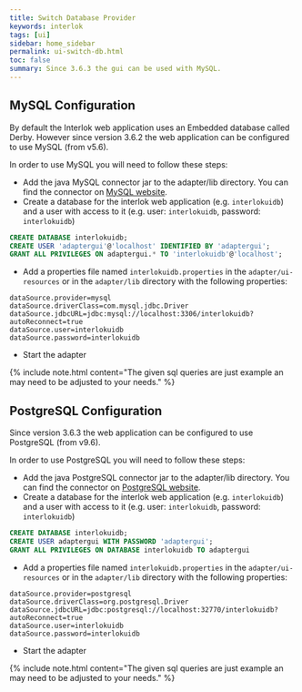 ```yaml
---
title: Switch Database Provider
keywords: interlok
tags: [ui]
sidebar: home_sidebar
permalink: ui-switch-db.html
toc: false
summary: Since 3.6.3 the gui can be used with MySQL.
---
```


## MySQL Configuration ##

By default the Interlok web application uses an Embedded database called Derby. However since version 3.6.2 the web application can be configured to use MySQL (from v5.6).

In order to use MySQL you will need to follow these steps:

 - Add the java MySQL connector jar to the adapter/lib directory. You can find the connector on [MySQL website](https://dev.mysql.com/downloads/connector/j/).
 - Create a database for the interlok web application (e.g. `interlokuidb`) and a user with access to it (e.g. user: `interlokuidb`, password: `interlokuidb`)

```sql
CREATE DATABASE interlokuidb;
CREATE USER 'adaptergui'@'localhost' IDENTIFIED BY 'adaptergui';
GRANT ALL PRIVILEGES ON adaptergui.* TO 'interlokuidb'@'localhost';
```
 - Add a properties file named `interlokuidb.properties` in the `adapter/ui-resources` or in the `adapter/lib` directory with the following properties:

```properties
dataSource.provider=mysql
dataSource.driverClass=com.mysql.jdbc.Driver
dataSource.jdbcURL=jdbc:mysql://localhost:3306/interlokuidb?autoReconnect=true
dataSource.user=interlokuidb
dataSource.password=interlokuidb
```
 - Start the adapter

{% include note.html content="The given sql queries are just example an may need to be adjusted to your needs." %}

## PostgreSQL Configuration ##

Since version 3.6.3 the web application can be configured to use PostgreSQL (from v9.6).

In order to use PostgreSQL you will need to follow these steps:

 - Add the java PostgreSQL connector jar to the adapter/lib directory. You can find the connector on [PostgreSQL website](https://jdbc.postgresql.org/download.html).
 - Create a database for the interlok web application (e.g. `interlokuidb`) and a user with access to it (e.g. user: `interlokuidb`, password: `interlokuidb`)

```sql
CREATE DATABASE interlokuidb;
CREATE USER adaptergui WITH PASSWORD 'adaptergui';
GRANT ALL PRIVILEGES ON DATABASE interlokuidb TO adaptergui
```
 - Add a properties file named `interlokuidb.properties` in the `adapter/ui-resources` or in the `adapter/lib` directory with the following properties:
 
```properties
dataSource.provider=postgresql
dataSource.driverClass=org.postgresql.Driver
dataSource.jdbcURL=jdbc:postgresql://localhost:32770/interlokuidb?autoReconnect=true
dataSource.user=interlokuidb
dataSource.password=interlokuidb
```
 - Start the adapter

{% include note.html content="The given sql queries are just example an may need to be adjusted to your needs." %}
